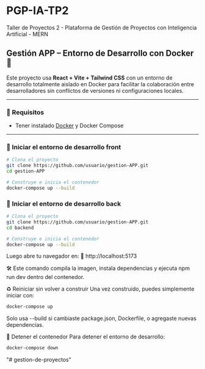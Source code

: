 # PGP-IA-TP2

Taller de Proyectos 2 - Plataforma de Gestión de Proyectos con Inteligencia Artificial - MERN

## Gestión APP – Entorno de Desarrollo con Docker 🐳

Este proyecto usa **React + Vite + Tailwind CSS** con un entorno de desarrollo totalmente aislado en Docker para facilitar la colaboración entre desarrolladores sin conflictos de versiones ni configuraciones locales.

---

### 🧱 Requisitos

- Tener instalado [Docker](https://www.docker.com/) y Docker Compose

---

### 🚀 Iniciar el entorno de desarrollo front

```bash
# Clona el proyecto
git clone https://github.com/usuario/gestion-APP.git
cd gestion-APP

# Construye e inicia el contenedor
docker-compose up --build
```

### 🚀 Iniciar el entorno de desarrollo back

```bash
# Clona el proyecto
git clone https://github.com/usuario/gestion-APP.git
cd backend

# Construye e inicia el contenedor
docker-compose up --build
```

Luego abre tu navegador en:
📍 http://localhost:5173

🛠️ Este comando compila la imagen, instala dependencias y ejecuta npm run dev dentro del contenedor.

♻️ Reiniciar sin volver a construir
Una vez construido, puedes simplemente iniciar con:

```bash
docker-compose up
```

Solo usa --build si cambiaste package.json, Dockerfile, o agregaste nuevas dependencias.

🔻 Detener el contenedor
Para detener el entorno de desarrollo:

```bash
docker-compose down
```
"# gestion-de-proyectos" 

